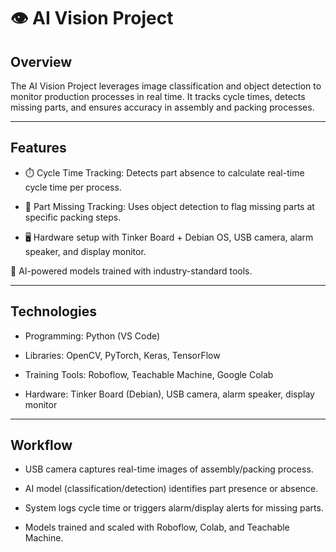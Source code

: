 # 👁️ AI Vision Project
## Overview

The AI Vision Project leverages image classification and object detection to monitor production processes in real time. It tracks cycle times, detects missing parts, and ensures accuracy in assembly and packing processes.

---

## Features

- ⏱️ Cycle Time Tracking: Detects part absence to calculate real-time cycle time per process.

- 🧩 Part Missing Tracking: Uses object detection to flag missing parts at specific packing steps.

- 🖥️ Hardware setup with Tinker Board + Debian OS, USB camera, alarm speaker, and display monitor.

🤖 AI-powered models trained with industry-standard tools.

---

## Technologies

- Programming: Python (VS Code)

- Libraries: OpenCV, PyTorch, Keras, TensorFlow

- Training Tools: Roboflow, Teachable Machine, Google Colab

- Hardware: Tinker Board (Debian), USB camera, alarm speaker, display monitor
---

## Workflow

- USB camera captures real-time images of assembly/packing process.

- AI model (classification/detection) identifies part presence or absence.

- System logs cycle time or triggers alarm/display alerts for missing parts.

- Models trained and scaled with Roboflow, Colab, and Teachable Machine.

